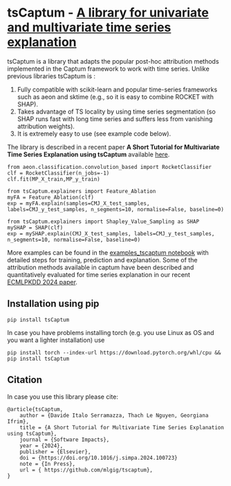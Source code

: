 # tsCaptum - [A library for univariate and multivariate time series explanation](https://doi.org/10.1016/j.simpa.2024.100723)

tsCaptum is a library that adapts the popular post-hoc attribution methods implemented in the Captum
framework to work with time series. Unlike previous libraries tsCaptum is :
1) Fully compatible with scikit-learn and popular time-series frameworks such as aeon and sktime (e.g., so it is easy to combine ROCKET with SHAP).
2) Takes advantage of TS locality by using time series segmentation (so SHAP runs fast with long time series and suffers less from vanishing attribution weights).
3) It is extremely easy to use (see example code below).

The library is described in a recent paper **A Short Tutorial for Multivariate Time Series Explanation using tsCaptum** available [here](https://github.com/mlgig/tscaptum/blob/main/A%20Short%20Tutorial%20for%20Multivariate%20Time%20Series%20Explanation%20using%20tsCaptum.pdf).

```
from aeon.classification.convolution_based import RocketClassifier
clf = RocketClassifier(n_jobs=-1)
clf.fit(MP_X_train,MP_y_train)

from tsCaptum.explainers import Feature_Ablation
myFA = Feature_Ablation(clf)
exp = myFA.explain(samples=CMJ_X_test_samples, labels=CMJ_y_test_samples, n_segments=10, normalise=False, baseline=0)

from tsCaptum.explainers import Shapley_Value_Sampling as SHAP
mySHAP = SHAP(clf)
exp = mySHAP.explain(CMJ_X_test_samples, labels=CMJ_y_test_samples,  n_segments=10, normalise=False, baseline=0)

```

More examples can be found in the [examples_tscaptum notebook](https://github.com/mlgig/tscaptum/blob/main/examples_tscaptum.ipynb) with detailed steps for training, prediction and 
explanation.
Some of the attribution methods available in captum have been described and quantitatively evaluated for time series explanation in our recent [ECMLPKDD 2024 paper](https://github.com/mlgig/xai4mtsc_eval_actionability/tree/main?tab=readme-ov-file).

## Installation using pip
```
pip install tsCaptum
```

In case you have problems installing torch (e.g. you use Linux as OS and you want a lighter installation) use 
```
pip install torch --index-url https://download.pytorch.org/whl/cpu && pip install tsCaptum
```

## Citation
In case you use this library please cite:
```
@article{tsCaptum,
    author = {Davide Italo Serramazza, Thach Le Nguyen, Georgiana Ifrim},
    title = {A Short Tutorial for Multivariate Time Series Explanation using tsCaptum},
    journal = {Software Impacts},
    year = {2024},
    publisher = {Elsevier},
    doi = {https://doi.org/10.1016/j.simpa.2024.100723}
    note = {In Press},
    url = { https://github.com/mlgig/tscaptum},
}
```
